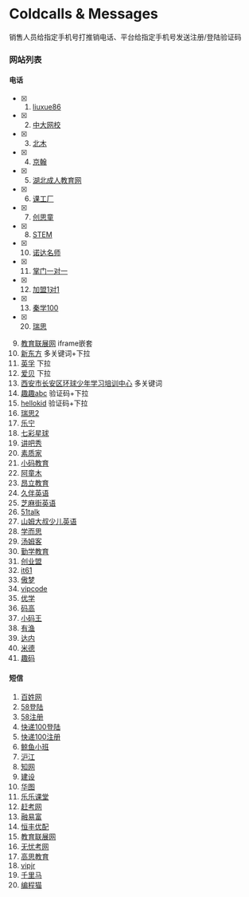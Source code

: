 # Coldcalls & Messages

销售人员给指定手机号打推销电话、平台给指定手机号发送注册/登陆验证码


### 网站列表

#### 电话

- [x] 1. [liuxue86](https://www.liuxue86.com/)
- [x] 2. [中大网校](http://www.wangxiao.cn/)
- [x] 3. [北木](http://www.beimu.com/school/)
- [x] 4. [京翰](https://www.zgjhjy.com/)
- [x] 5. [湖北成人教育网](https://m.hbcjw.com/baoming/)
- [x] 6. [课工厂](http://www.kgc.cn/zhuanti/cpjh_pc.shtml)
- [x] 7. [创思童](http://www.gemstonecn.com/consociation.php)
- [x] 8. [STEM](http://bdzqc.zsld101.com/web/846/15538/23597/index_tpl.htm)
- [x] 10. [诺达名师](http://qy.thea.cn/)
- [x] 11. [掌门一对一](https://www.zhangmen.org/lp/sem)
- [x] 12. [加盟1对1](http://bd.jiameng.cn/angli/)
- [x] 13. [秦学100](http://fd1.qinxue100.com/index.html)
- [x] 20. [瑞思](http://www.risecenter.com/)
9. [教育联展网](https://www.thea.cn/zt/erjian/) iframe嵌套
14. [新东方](http://www.xdf.cn/) 多关键词+下拉
15. [英孚](http://www.ef.com.cn/englishfirst/kids/kids-course) 下拉
16. [爱贝](http://ld.abiechina.com/c1.html) 下拉
17. [西安市长安区环球少年学习培训中心](http://www.ngkidsxa.cn/messages.asp) 多关键词
18. [趣趣abc](https://www.ququabc.com/offlinep.htm) 验证码+下拉
19. [hellokid](https://www.hellokid.com/) 验证码+下拉
21. [瑞思2](http://xa.oddep.com/xuexiao/3946.html)
22. [乐宁](http://learning.learningedu.com.cn/)
23. [七彩星球](http://www.cctvqcxq.com/)
24. [讲吧秀](http://www.jbajy.com/jbx/)
25. [素质家](http://siwei.haike100.com/)
26. [小码教育](http://ks.xiaoma.cn/ks/tgxa/baidu/)
27. [阿童木](http://m.atomdiy.com/atm_09_bd5/)
28. [昂立教育](http://www.onlychild.cn/)
29. [久伴英语](http://www.biteabc.com/)
30. [芝麻街英语](http://www.sesamestreetenglishchina.com/)
31. [51talk](http://www.51talk.com/landing/bdpz1_087737.html)
32. [山姆大叔少儿英语](http://www.unclesamedu.com/index.php)
33. [学而思](https://zt.xueersi.com/zaixian/pc-zhu-tiyanke/index.html)
34. [汤姆客](http://www.hellotom-edu.com/Index/tree/id/470)
35. [勤学教育](http://www.qinxue365.com/business/388.html)
36. [创业盟](http://bdjy.zsyekuf.cn/pc/publicity1)
37. [it61](http://www.it61.cn/coding-class/)
38. [傲梦](https://all-dream.com/)
39. [vipcode](https://www.vipcode.com/)
40. [优学](http://www.ubxedu.com/course/)
41. [码高](http://www.magaoedu.cn/)
42. [小码王](http://www.xiaomawang.net/)
43. [有渔](http://www.youyucode.com/)
44. [达内](http://xa.ui.tedu.cn/baiduuipc/zh/)
45. [米德](https://www.midebc.cn/)
46. [趣码](http://xw7c8v4rx7ajxxvj.mikecrm.com/kiMGSiQ)

#### 短信

1. [百姓网](http://www.baixing.com/oz/verify/reg)
2. [58登陆](https://passport.58.com/login)
3. [58注册](https://passport.58.com/reg)
4. [快递100登陆](https://sso.kuaidi100.com/sso/authorize.do)
5. [快递100注册](https://sso.kuaidi100.com/sso/reg.jsp)
6. [鲸鱼小班](https://www.jingyuxiaoban.com/app/register)
7. [沪江](https://class.hujiang.com/)
8. [知网](http://my.cnki.net/Register/CommonRegister.aspx)
9. [建设](http://member.jianshe99.com/member/register.shtm)
10. [华图](http://v.huatu.com/newUser/reg.php)
11. [乐乐课堂](http://www.leleketang.com/login/register.php)
12. [赶考网](https://www.gankao.com/user/create)
13. [融易富](https://www.993261.com/account/register)
14. [恒丰优配](http://www.pz1997.com/register)
15. [教育联展网](https://www.thea.cn/zt/erjian/)
16. [无忧考网](https://user.51test.net/user/reg.html)
17. [高思教育](https://www.gaosiedu.com/#/loginCode)
18. [vipjr](https://www.vipjr.com/)
19. [千里马](http://www.qianlima.com/new/keywordzhuolu_invite.jsp)
20. [编程猫](https://hi.codemao.cn/v2)
